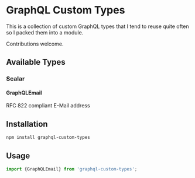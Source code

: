 # GraphQL Custom Types
This is a collection of custom GraphQL types that I tend to reuse quite often so I packed them into a module.

Contributions welcome.

## Available Types
### Scalar
#### GraphQLEmail
RFC 822 compliant E-Mail address

## Installation
```Bash
npm install graphql-custom-types
```

## Usage
```JavaScript
import {GraphQLEmail} from 'graphql-custom-types';
```
